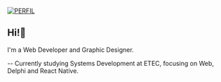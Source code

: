 [![PERFIL](https://img.shields.io/badge/perfil%20-%23323330.svg?&style=for-the-badge&logo=perfil&logoColor=black&color=FF0080)](https://github.com/iuricode/README-template/tree/main/README-profile)

## Hi!👋
I'm a Web Developer and Graphic Designer.

-- Currently studying Systems Development at ETEC, focusing on Web, Delphi and React Native. 

